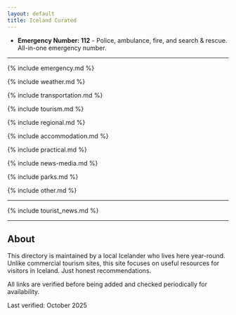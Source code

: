 ```yaml
---
layout: default
title: Iceland Curated
---
```

- **Emergency Number: 112** - Police, ambulance, fire, and search & rescue. All-in-one emergency number.
---

{% include emergency.md %}

{% include weather.md %}

{% include transportation.md %}

{% include tourism.md %}

{% include regional.md %}

{% include accommodation.md %}

{% include practical.md %}

{% include news-media.md %}

{% include parks.md %}

{% include other.md %}

---

{% include tourist_news.md %}

---

## About

This directory is maintained by a local Icelander who lives here year-round. Unlike commercial tourism sites, this site focuses on useful resources for visitors in Iceland. Just honest recommendations.

All links are verified before being added and checked periodically for availability.

Last verified: October 2025